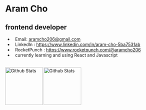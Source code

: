 # Aram Cho
## frontend developer


* &nbsp; Email: aramcho206@gmail.com
* &nbsp; LinkedIn : https://www.linkedin.com/in/aram-cho-5ba7531ab
* &nbsp; RocketPunch : https://www.rocketpunch.com/@aramcho206
* &nbsp; currently learning and using React and Javascript
<br>

<div>
  <img height="120" align="left" alt="Github Stats" src="https://github-readme-stats.vercel.app/api?username=aramcho206">
</div>
<div>
  <img height="120" align="left" alt="Github Stats" src="https://github-readme-stats.vercel.app/api/top-langs/?username=aramcho206">
</div>


